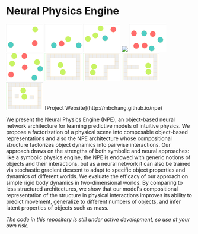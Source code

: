 # Neural Physics Engine

<img src="./demo/balls_n3_npe_pred_batch0_ex0.gif" width="100">
<img src="./demo/balls_n4_npe_pred_batch0_ex0.gif" width="100">
<img src="./demo/balls_n5_npe_pred_batch0_ex0.gif" width="100">
<img src="./demo/balls_n6_npe_pred_batch0_ex0.gif" width="100">
<img src="./demo/balls_n7_npe_pred_batch0_ex0.gif" width="100">
<img src="./demo/balls_n8_npe_pred_batch0_ex0.gif" width="100">
<img src="./demo/walls_n2_wO_npe_pred_batch0_ex3.gif" width="100">
<img src="./demo/walls_n2_wL_npe_pred_batch0_ex2.gif" width="100">
<img src="./demo/walls_n2_wU_npe_pred_batch0_ex2.gif" width="100">
<img src="./demo/walls_n2_wI_npe_pred_batch0_ex2.gif" width="100">
[Project Website](http://mbchang.github.io/npe)

We present the Neural Physics Engine (NPE), an object-based neural network
architecture for learning predictive models of intuitive physics. We propose a
factorization of a physical scene into composable object-based representations
and also the NPE architecture whose compositional structure factorizes object
dynamics into pairwise interactions. Our approach draws on the strengths of
both symbolic and neural approaches: like a symbolic physics engine, the NPE is
endowed with generic notions of objects and their interactions, but as a neural
network it can also be trained via stochastic gradient descent to adapt to
specific object properties and dynamics of different worlds. We evaluate the
efficacy of our approach on simple rigid body dynamics in two-dimensional
worlds. By comparing to less structured architectures, we show that our model's
compositional representation of the structure in physical interactions improves
its ability to predict movement, generalize to different numbers of objects,
and infer latent properties of objects such as mass.

_The code in this repository is still under active development, so use at your
own risk._
